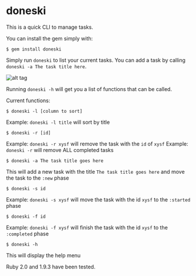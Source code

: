 # doneski

This is a quick CLI to manage tasks. 

You can install the gem simply with:

```
$ gem install doneski 
```

Simply run `doneski` to list your current tasks. You can add a task by calling `doneski -a The task title here`. 

![alt tag](https://raw.github.com/chadmckenna/doneski/master/screenshot.png)

Running `doneski -h` will get you a list of functions that can be called.

Current functions:
```
$ doneski -l [column to sort]
```
Example: `doneski -l title` will sort by title
```
$ doneski -r [id]
```
Example: `doneski -r xysf` will remove the task with the `id` of `xysf`
Example: `doneski -r` will remove ALL completed tasks
```
$ doneski -a The task title goes here
```
This will add a new task with the title `The task title goes here` and move the task to the `:new` phase
```
$ doneski -s id
```
Example: `doneski -s xysf` will move the task with the id `xysf` to the `:started` phase
```
$ doneski -f id
```
Example: `doneski -f xysf` will finish the task with the id `xysf` to the `:completed` phase
```
$ doneski -h
```
This will display the help menu

Ruby 2.0 and 1.9.3 have been tested.
